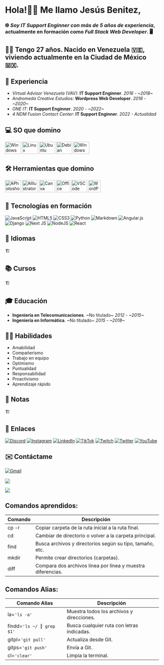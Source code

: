 # Hola!👋🏼 Me llamo **Jesús Benitez**,
### 🌐 _Soy **IT Support Enginner** con más de **5 años de experiencia**_, actualmente en formación como _**Full Stack Web Developer**_. 🖥
## 🧔🏻 Tengo **27 años**. Nacido en **Venezuela** 🇻🇪, viviendo actualmente en la **Ciudad de México** 🇲🇽.

## 💼 Experiencia
  + _Virtual Advisor Venezuela_ (VAV): **IT Support Enginner**. _2016 - ~2018~_
  + _Andromeda Creative Estudios_: **Wordpress Web Developer**. _2018 - ~2020~_
  + _ONE IT_: **IT Support Enginner**. _2020 - ~2022~_
  + _4 NDM Fusion Contact Center_: **IT Support Enginner**. _2022 - Actualidad_

## 💻 SO que domino
<div align="left">
  <img src="https://cdn.jsdelivr.net/gh/devicons/devicon/icons/windows8/windows8-original.svg" height="40" width="52" alt="Windows"/>
  <img src="https://cdn.jsdelivr.net/gh/devicons/devicon/icons/linux/linux-original.svg" height="40" width="52" alt="Linux"/>
  <img src="https://cdn.jsdelivr.net/gh/devicons/devicon/icons/ubuntu/ubuntu-plain.svg" height="40" width="52" alt="Ubuntu"/>
  <img src="https://cdn.jsdelivr.net/gh/devicons/devicon/icons/debian/debian-original.svg" height="40" width="52" alt="Debian"/>
  <img src="https://documents.zhaokaifeng.com/uploads/2021/10/12/708c4e2d8ca1d82beadc2bd4d1d89033c93824bbc82d15cad7c1df09011ffaa5.svg" height="40" width="52" alt="Windows"/>
</div>

## 🛠️ Herramientas que domino
<div align="left">
  <img src="https://cdn.jsdelivr.net/gh/devicons/devicon/icons/photoshop/photoshop-plain.svg" height="40" width="52" alt="APhotoshop"/>
  <img src="https://cdn.jsdelivr.net/gh/devicons/devicon/icons/illustrator/illustrator-plain.svg" height="40" width="52" alt="AIllustrator"/>
  <img src="https://cdn.jsdelivr.net/gh/devicons/devicon/icons/canva/canva-original.svg" height="40" width="52" alt="Canva"/>
  <img src="https://cdn-icons-png.flaticon.com/512/732/732222.png" height="40" width="45" alt="Office"/>
  <img src="https://cdn.jsdelivr.net/gh/devicons/devicon/icons/vscode/vscode-original.svg" height="40" width="52" alt="VSCode"/>
  <img src="https://cdn-icons-png.flaticon.com/512/174/174881.png" height="40" width="40" alt="WordPress"/>
</div>

## 🚀 Tecnologías en formación
  ![JavaScript](https://img.shields.io/badge/javascript-%23323330.svg?style=for-the-badge&logo=javascript&logoColor=%23F7DF1E) 
  ![HTML5](https://img.shields.io/badge/html5-%23E34F26.svg?style=for-the-badge&logo=html5&logoColor=white) 
  ![CSS3](https://img.shields.io/badge/css3-%231572B6.svg?style=for-the-badge&logo=css3&logoColor=white) 
  ![Python](https://img.shields.io/badge/python-3670A0?style=for-the-badge&logo=python&logoColor=ffdd54) 
  ![Markdown](https://img.shields.io/badge/markdown-%23000000.svg?style=for-the-badge&logo=markdown&logoColor=white) 
  ![Angular.js](https://img.shields.io/badge/angular.js-%23E23237.svg?style=for-the-badge&logo=angularjs&logoColor=white) 
  ![Django](https://img.shields.io/badge/django-%23092E20.svg?style=for-the-badge&logo=django&logoColor=white) 
  ![Next JS](https://img.shields.io/badge/Next-black?style=for-the-badge&logo=next.js&logoColor=white) 
  ![NodeJS](https://img.shields.io/badge/node.js-6DA55F?style=for-the-badge&logo=node.js&logoColor=white) 
  ![React](https://img.shields.io/badge/react-%2320232a.svg?style=for-the-badge&logo=react&logoColor=%2361DAFB)

## 💬 Idiomas
🏗️

## 📚 Cursos
🏗️

## 🎓 Educación
  + **Ingeniería en Telecomunicaciones**. ~No titulado~  _2012 - ~2015~_
  + **Ingeniería en Informática**. ~No titulado~ _2015 - ~2018~_

## 🦸‍♂️ Habilidades
  + Amabilidad
  + Compañerismo
  + Trabajo en equipo
  + Optimismo
  + Puntualidad
  + Responsabilidad
  + Proactivismo
  + Aprendizaje rápido
  
## 📝 Notas
🏗️

## 🔗 Enlaces
  [![Discord](https://img.shields.io/badge/Discord-%237289DA.svg?logo=discord&logoColor=white)](https://discord.gg/IDKJesBen#9115)
  [![Instagram](https://img.shields.io/badge/Instagram-%23E4405F.svg?logo=Instagram&logoColor=white)](https://instagram.com/idkjesben)
  [![LinkedIn](https://img.shields.io/badge/LinkedIn-%230077B5.svg?logo=linkedin&logoColor=white)](https://linkedin.com/in/jesus-benite-z)
  [![TikTok](https://img.shields.io/badge/TikTok-%23000000.svg?logo=TikTok&logoColor=white)](https://tiktok.com/@idkjesben)
  [![Twitch](https://img.shields.io/badge/Twitch-%239146FF.svg?logo=Twitch&logoColor=white)](https://twitch.tv/idkjesben1)
  [![Twitter](https://img.shields.io/badge/Twitter-%231DA1F2.svg?logo=Twitter&logoColor=white)](https://twitter.com/idkjesben)
  [![YouTube](https://img.shields.io/badge/YouTube-%23FF0000.svg?logo=YouTube&logoColor=white)](https://youtube.com/@idkjesben)

## ✉️ Contáctame
  [![Gmail](https://raw.githubusercontent.com/maurodesouza/profile-readme-generator/master/src/assets/icons/social/gmail/default.svg)](mailto:jesusalbertobr95@gmail.com) 
<br/>
<br/>
![](https://quotes-github-readme.vercel.app/api?type=horizontal&theme=radical)

![](https://visitcount.itsvg.in/api?id=idkjesben&icon=0&color=0)

## Comandos aprendidos:

  | Comando | Descripción                                                 |
  | ------  | ------                                                      |
  | cp -r   | Copiar carpeta de la ruta inicial a la ruta final.          |
  | cd      | Cambiar de directorio o volver a la carpeta principal.      |
  | find    | Busca archivos y directorios según su tipo, tamaño, etc.    |
  | mkdir   | Permite crear directorios (carpetas).                       |
  | diff    | Compara dos archivos línea por línea y muestra diferencias. |

## Comandos Alias:

  | Comando Alias                 | Descripción                                 |
  | ------                        | ------                                      |
  | la=```'ls -a'```              | Muestra todos los archivos y direcciones.   |
  | findd=```'ls ~/ ║ grep $1'``` | Busca cualquier ruta con letras indicadas.  |
  | gitpl=```'git pull'```        | Actualiza desde Git.                        |
  | gitps=```'git push'```        | Envía a Git.                                |
  | cl=```'clear'```              | Limpia la terminal.                         |

